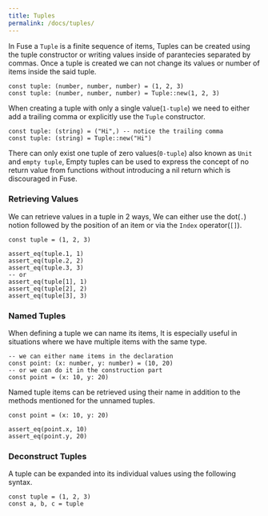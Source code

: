 ```yaml
---
title: Tuples
permalink: /docs/tuples/
---
```


In Fuse a `Tuple` is a finite sequence of items, Tuples can be created using the tuple constructor or writing values inside of parantecies separated by commas. Once a tuple is created we can not change its values or number of items inside the said tuple.

```fuse
const tuple: (number, number, number) = (1, 2, 3)
const tuple: (number, number, number) = Tuple::new(1, 2, 3)
```

When creating a tuple with only a single value(`1-tuple`) we need to either add a trailing comma or explicitly use the `Tuple` constructor.

```fuse
const tuple: (string) = ("Hi",) -- notice the trailing comma
const tuple: (string) = Tuple::new("Hi")
```

There can only exist one tuple of zero values(`0-tuple`) also known as `Unit` and `empty tuple`, Empty tuples can be used to express the concept of no return value from functions without introducing a nil return which is discouraged in Fuse.

### Retrieving Values

We can retrieve values in a tuple in 2 ways, We can either use the dot(`.`) notion followed by the position of an item or via the `Index` operator(`[]`).

```fuse
const tuple = (1, 2, 3)

assert_eq(tuple.1, 1)
assert_eq(tuple.2, 2)
assert_eq(tuple.3, 3)
-- or
assert_eq(tuple[1], 1)
assert_eq(tuple[2], 2)
assert_eq(tuple[3], 3)
```

### Named Tuples

When defining a tuple we can name its items, It is especially useful in situations where we have multiple items with the same type.

```fuse
-- we can either name items in the declaration
const point: (x: number, y: number) = (10, 20)
-- or we can do it in the construction part
const point = (x: 10, y: 20)
```

Named tuple items can be retrieved using their name in addition to the methods mentioned for the unnamed tuples.

```fuse
const point = (x: 10, y: 20)

assert_eq(point.x, 10)
assert_eq(point.y, 20)
```

### Deconstruct Tuples

A tuple can be expanded into its individual values using the following syntax.

```fuse
const tuple = (1, 2, 3)
const a, b, c = tuple
```
